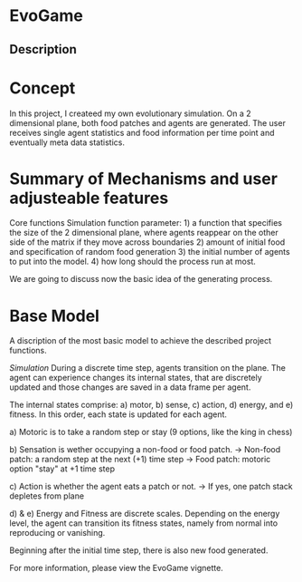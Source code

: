 # EvoGame

## Description

# Concept
In this project, I createed my own evolutionary simulation. On a 2 dimensional plane, both food patches and agents are generated. The user receives single agent statistics and food information per time point and eventually meta data statistics.

# Summary of Mechanisms and user adjusteable features
Core functions
Simulation function parameter: 1) a function that specifies the size of the 2 dimensional plane, where agents reappear on the other side of the matrix if they move across boundaries
2) amount of initial food and specification of random food generation
3) the initial number of agents to put into the model. 
4) how long should the process run at most.

We are going to discuss now the basic idea of the generating process.

# Base Model
<p> A discription of the most basic model to achieve the described project functions. <br>

*Simulation*
During a discrete time step, agents transition on the plane. The agent can experience changes its internal states, that are discretely updated and those changes are saved in a data frame per agent.

The internal states comprise: a) motor, b) sense, c) action, d) energy, and e) fitness.
In this order, each state is updated for each agent.

a) Motoric is to take a random step or stay (9 options, like the king in chess)

b) Sensation is wether occupying a non-food or food patch. 
    -> Non-food patch: a random step at the next (+1) time step
    -> Food patch: motoric option "stay" at +1 time step
    
c) Action is whether the agent eats a patch or not.
    -> If yes, one patch stack depletes from plane
    
d) & e) Energy and Fitness are discrete scales. Depending on the energy level, the agent can transition its fitness states, namely from normal into reproducing or vanishing.

Beginning after the initial time step, there is also new food generated.

For more information, please view the EvoGame vignette.
